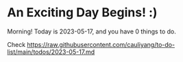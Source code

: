 # An Exciting Day Begins! :)

Morning! Today is 2023-05-17, and you have 0 things to do.

Check https://raw.githubusercontent.com/cauliyang/to-do-list/main/todos/2023-05-17.md